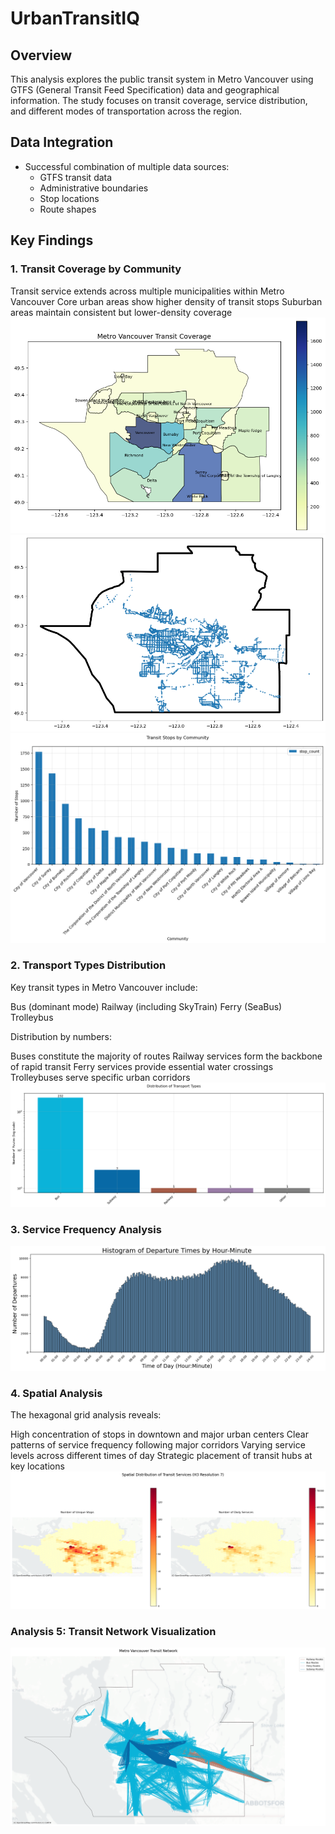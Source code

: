 # UrbanTransitIQ

## Overview
This analysis explores the public transit system in Metro Vancouver using GTFS (General Transit Feed Specification) data and geographical information. The study focuses on transit coverage, service distribution, and different modes of transportation across the region.

## Data Integration
- Successful combination of multiple data sources:
  - GTFS transit data
  - Administrative boundaries
  - Stop locations
  - Route shapes

## Key Findings
### 1. Transit Coverage by Community

Transit service extends across multiple municipalities within Metro Vancouver
Core urban areas show higher density of transit stops
Suburban areas maintain consistent but lower-density coverage
![alt text](./image/image-6.png)
![alt text](./image/image-5.png)
![alt text](./image/image-4.png)

### 2. Transport Types Distribution
Key transit types in Metro Vancouver include:

Bus (dominant mode)
Railway (including SkyTrain)
Ferry (SeaBus)
Trolleybus

Distribution by numbers:

Buses constitute the majority of routes
Railway services form the backbone of rapid transit
Ferry services provide essential water crossings
Trolleybuses serve specific urban corridors
![alt text](./image/image-3.png)

### 3. Service Frequency Analysis
![alt text](./image/image-2.png)


### 4. Spatial Analysis
The hexagonal grid analysis reveals:

High concentration of stops in downtown and major urban centers
Clear patterns of service frequency following major corridors
Varying service levels across different times of day
Strategic placement of transit hubs at key locations
![alt text](./image/image-1.png)

### Analysis 5: Transit Network Visualization
![alt text](./image/image.png)

